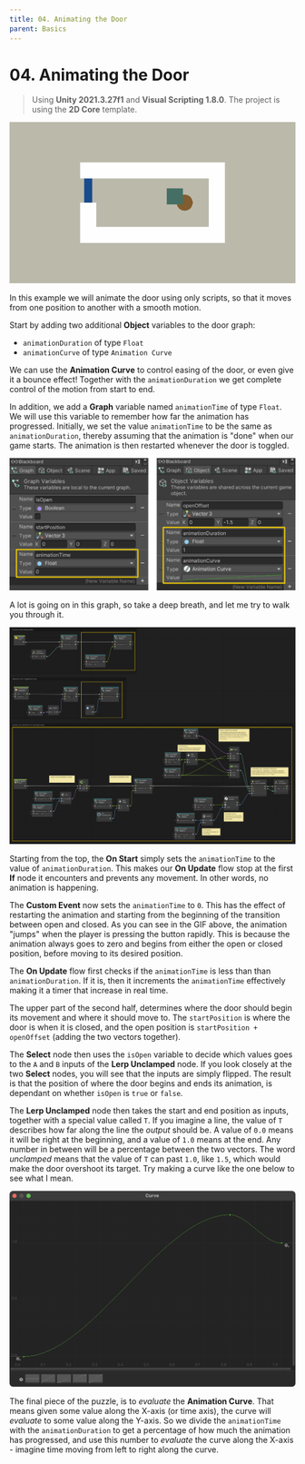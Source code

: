 ```yaml
---
title: 04. Animating the Door
parent: Basics
---
```


# 04. Animating the Door

> Using **Unity 2021.3.27f1** and **Visual Scripting 1.8.0**. The project is using the **2D Core** template.

![Demo](./demo.gif)

In this example we will animate the door using only scripts, so that it moves from one position to another with a smooth motion.

Start by adding two additional **Object** variables to the door graph:

- `animationDuration` of type `Float`
- `animationCurve` of type `Animation Curve`

We can use the **Animation Curve** to control easing of the door, or even give it a bounce effect! Together with the `animationDuration` we get complete control of the motion from start to end.

In addition, we add a **Graph** variable named `animationTime` of type `Float`. We will use this variable to remember how far the animation has progressed. Initially, we set the value `animationTime` to be the same as `animationDuration`, thereby assuming that the animation is "done" when our game starts. The animation is then restarted whenever the door is toggled.

![Graph Variables](./graph-variables.jpg)

A lot is going on in this graph, so take a deep breath, and let me try to walk you through it.

[![Graph](./graph.jpg)](./graph.jpg)

Starting from the top, the **On Start** simply sets the `animationTime` to the value of `animationDuration`. This makes our **On Update** flow stop at the first **If** node it encounters and prevents any movement. In other words, no animation is happening.

The **Custom Event** now sets the `animationTime` to `0`. This has the effect of restarting the animation and starting from the beginning of the transition between open and closed. As you can see in the GIF above, the animation "jumps" when the player is pressing the button rapidly. This is because the animation always goes to zero and begins from either the open or closed position, before moving to its desired position.

The **On Update** flow first checks if the `animationTime` is less than than `animationDuration`. If it is, then it increments the `animationTime` effectively making it a timer that increase in real time.

The upper part of the second half, determines where the door should begin its movement and where it should move to. The `startPosition` is where the door is when it is closed, and the open position is `startPosition + openOffset` (adding the two vectors together).

The **Select** node then uses the `isOpen` variable to decide which values goes to the `A` and `B` inputs of the **Lerp Unclamped** node. If you look closely at the two **Select** nodes, you will see that the inputs are simply flipped. The result is that the position of where the door begins and ends its animation, is dependant on whether `isOpen` is `true` or `false`.

The **Lerp Unclamped** node then takes the start and end position as inputs, together with a special value called `T`. If you imagine a line, the value of `T` describes how far along the line the *output* should be. A value of `0.0` means it will be right at the beginning, and a value of `1.0` means at the end. Any number in between will be a percentage between the two vectors. The word *unclamped* means that the value of `T` can past `1.0`, like `1.5`, which would make the door overshoot its target. Try making a curve like the one below to see what I mean.

![Animation Curve](./animation-curve.jpg)

The final piece of the puzzle, is to *evaluate* the **Animation Curve**. That means given some value along the X-axis (or time axis), the curve will *evaluate* to some value along the Y-axis. So we divide the `animationTime` with the `animationDuration` to get a percentage of how much the animation has progressed, and use this number to *evaluate* the curve along the X-axis - imagine time moving from left to right along the curve.